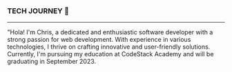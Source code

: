 ### TECH JOURNEY 👋
--------------------------------------------
"Hola! I'm Chris, a dedicated and enthusiastic software developer with a strong passion for web development. With experience in various technologies, I thrive on crafting innovative and user-friendly solutions. Currently, I'm pursuing my education at CodeStack Academy and will be graduating in September 2023.



<!--
**chrismartinex/chrismartinex** is a ✨ _special_ ✨ repository because its `README.md` (this file) appears on your GitHub profile.

Here are some ideas to get you started:

- 🔭 I’m currently working on ...
- 🌱 I’m currently learning ...
- 👯 I’m looking to collaborate on ...
- 🤔 I’m looking for help with ...
- 💬 Ask me about ...
- 📫 How to reach me: ...
- 😄 Pronouns: ...
- ⚡ Fun fact: ...
-->
